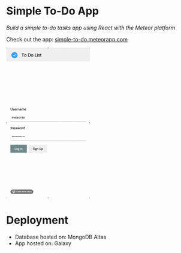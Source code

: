 # Simple To-Do App
_Build a simple to-do tasks app using React with the Meteor platform_

Check out the app: [simple-to-do.meteorapp.com](simple-to-do.meteorapp.com)

<img src="demo.gif" height="400px">

# Deployment
- Database hosted on: MongoDB Altas
- App hosted on: Galaxy
